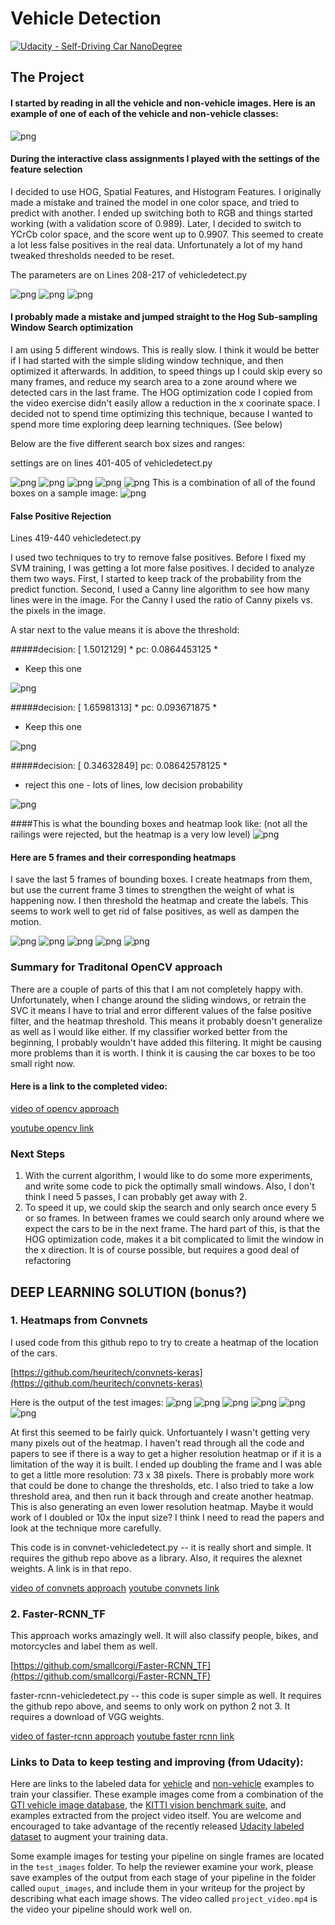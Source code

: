 # Vehicle Detection
[![Udacity - Self-Driving Car NanoDegree](https://s3.amazonaws.com/udacity-sdc/github/shield-carnd.svg)](http://www.udacity.com/drive)



The Project
---


#### I started by reading in all the vehicle and non-vehicle images. Here is an example of one of each of the vehicle and non-vehicle classes:

![png](output_images/output_4_1.png)

#### During the interactive class assignments I played with the settings of the feature selection

I decided to use HOG, Spatial Features, and Histogram Features.  I originally made a mistake and trained the model in one color space, and tried to predict with another. I ended up switching both to RGB and things started working (with a validation score of 0.989).  Later, I decided to switch to YCrCb color space, and the score went up to 0.9907.  This seemed to create a lot less false positives in the real data. Unfortunately a lot of my hand tweaked thresholds needed to be reset. 

The parameters are on Lines 208-217 of vehicledetect.py

![png](output_images/output_5_1.png)
![png](output_images/output_5_3.png)
![png](output_images/output_5_5.png)


#### I probably made a mistake and jumped straight to the Hog Sub-sampling Window Search optimization

I am using 5 different windows. This is really slow. I think it would be better if I had started with the simple sliding window technique, and then optimized it afterwards.  In addition, to speed things up I could skip every so many frames, and reduce my search area to a zone around where we detected cars in the last frame.  The HOG optimization code I copied from the video exercise didn't easily allow a reduction in the x coorinate space.  I decided not to spend time optimizing this technique, because I wanted to spend more time exploring deep learning techniques. (See below)

Below are the five different search box sizes and ranges:

settings are on lines 401-405 of vehicledetect.py

![png](output_images/output_6_1.png)
![png](output_images/output_6_2.png)
![png](output_images/output_6_3.png)
![png](output_images/output_6_4.png)
![png](output_images/output_6_5.png)
This is a combination of all of the found boxes on a sample image:
![png](output_images/output_6_6.png)

#### False Positive Rejection

Lines 419-440 vehicledetect.py

I used two techniques to try to remove false positives. Before I fixed my SVM training, I was getting a lot more false positives. I decided to analyze them two ways.  First, I started to keep track of the probability from the predict function. Second, I used a Canny line algorithm to see how many lines were in the image.  For the Canny I used the ratio of Canny pixels vs. the pixels in the image.



A star next to the value means it is above the threshold:

#####decision: [ 1.5012129] *  pc: 0.0864453125 *

* Keep this one

![png](output_images/output_8_5.png)



#####decision: [ 1.65981313] *  pc: 0.093671875 *

* Keep this one

![png](output_images/output_8_7.png)


#####decision: [ 0.34632849]   pc: 0.08642578125 *
* reject this one - lots of lines, low decision probability



![png](output_images/output_8_9.png)

####This is what the bounding boxes and heatmap look like:
(not all the railings were rejected, but the heatmap is a very low level)
![png](output_images/output_8_130.png)


####  Here are 5 frames and their corresponding heatmaps

I save the last 5 frames of bounding boxes. I create heatmaps from them, but use the current frame 3 times to strengthen the weight of what is happening now. I then threshold the heatmap and create the labels. This seems to work well to get rid of false positives, as well as dampen the motion.

![png](output_images/output_7_1.png)
![png](output_images/output_7_6.png)
![png](output_images/output_7_11.png)
![png](output_images/output_7_16.png)
![png](output_images/output_7_21.png)



### Summary for Traditonal OpenCV approach

There are a couple of parts of this that I am not completely happy with. Unfortunately, when I change around the sliding windows, or retrain the SVC it means I have to trial and error different values of the false positive filter, and the heatmap threshold. This means it probably doesn't generalize as well as I would like either. If my classifier worked better from the beginning, I probably wouldn't have added this filtering. It might be causing more problems than it is worth. I think it is causing the car boxes to be too small right now.

#### Here is a link to the completed video:
 [video of opencv approach](./project_video_out.mp4)
 
 [youtube opencv link](https://youtu.be/coEj3h9P2Vg)

### Next Steps

1. With the current algorithm, I would like to do some more experiments, and write some code to pick the optimally small windows. Also, I don't think I need 5 passes, I can probably get away with 2.  
2. To speed it up, we could skip the search and only search once every 5 or so frames. In between frames we could search only around where we expect the cars to be in the next frame. The hard part of this, is that the HOG optimization code, makes it a bit complicated to limit the window in the x direction. It is of course possible, but requires a good deal of refactoring




## DEEP LEARNING SOLUTION (bonus?)

### 1. Heatmaps from Convnets

I used code from this github repo to try to create a heatmap of the location of the cars.

[https://github.com/heuritech/convnets-keras](https://github.com/heuritech/convnets-keras)

Here is the output of the test images:
![png](output_images/nnoutput_7_1.png)
![png](output_images/nnoutput_7_3.png)
![png](output_images/nnoutput_7_5.png)
![png](output_images/nnoutput_7_7.png)
![png](output_images/nnoutput_7_9.png)
![png](output_images/nnoutput_7_11.png)

At first this seemed to be fairly quick. Unfortuantely I wasn't getting very many pixels out of the heatmap. I haven't read through all the code and papers to see if there is a way to get a higher resolution heatmap or if it is a limitation of the way it is built.  I ended up doubling the frame and I was able to get a little more resolution: 
73 x 38 pixels.  There is probably more work that could be done to change the thresholds, etc.  I also tried to take a low threshold area, and then run it back through and create another heatmap.  This is also generating an even lower resolution heatmap.  Maybe it would work of I doubled or 10x the input size?  I think I need to read the papers and look at the technique more carefully. 

This code is in convnet-vehicledetect.py  -- it is really short and simple. It requires the github repo above as a library. Also, it requires the alexnet weights. A link is in that repo.  

 [video of convnets approach](./project_video_convnets_out.mp4)
  [youtube convnets link](https://youtu.be/JZWOHDbtRNg)


### 2. Faster-RCNN_TF

This approach works amazingly well. It will also classify people, bikes, and motorcycles and label them as well.



[https://github.com/smallcorgi/Faster-RCNN_TF](https://github.com/smallcorgi/Faster-RCNN_TF)


faster-rcnn-vehicledetect.py  -- this code is super simple as well. It requires the github repo above, and seems to only work on python 2 not 3. It requires a download of VGG weights.

[video of faster-rcnn approach](./project_video_faster-rcnn-out.mp4)
[youtube faster rcnn link](https://youtu.be/dLwdY0S_8DY)
### Links to Data to keep testing and improving (from Udacity):

Here are links to the labeled data for [vehicle](https://s3.amazonaws.com/udacity-sdc/Vehicle_Tracking/vehicles.zip) and [non-vehicle](https://s3.amazonaws.com/udacity-sdc/Vehicle_Tracking/non-vehicles.zip) examples to train your classifier.  These example images come from a combination of the [GTI vehicle image database](http://www.gti.ssr.upm.es/data/Vehicle_database.html), the [KITTI vision benchmark suite](http://www.cvlibs.net/datasets/kitti/), and examples extracted from the project video itself.   You are welcome and encouraged to take advantage of the recently released [Udacity labeled dataset](https://github.com/udacity/self-driving-car/tree/master/annotations) to augment your training data.  

Some example images for testing your pipeline on single frames are located in the `test_images` folder.  To help the reviewer examine your work, please save examples of the output from each stage of your pipeline in the folder called `ouput_images`, and include them in your writeup for the project by describing what each image shows.    The video called `project_video.mp4` is the video your pipeline should work well on.  

